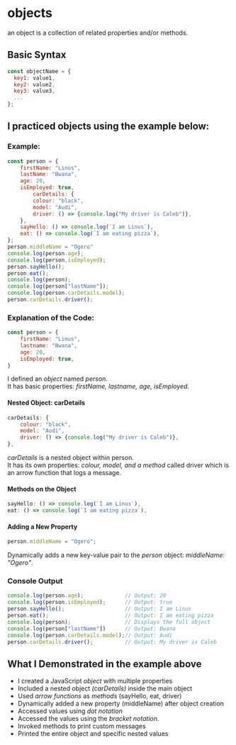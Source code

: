 # objects
an object is a collection of related properties and/or methods.  

## Basic Syntax
```javascript
const objectName = {
  key1: value1,
  key2: value2,
  key3: value3,
  ...
};
```

## I practiced objects using the example below:
### Example:
```javascript
const person = {
    firstName: "Linus",
    lastName: "Bwana",
    age: 20,
    isEmployed: true,
        carDetails: {
        colour: "black",
        model: "Audi",
        driver: () => {console.log("My driver is Caleb")},
    },
    sayHello: () => console.log(`I am Linus`),
    eat: () => console.log(`I am eating pizza`),
};
person.middleName = "Ogero"
console.log(person.age);
console.log(person.isEmployed);
person.sayHello();
person.eat();
console.log(person);
console.log(person["lastName"]);
console.log(person.carDetails.model);
person.carDetails.driver();
```

### Explanation of the Code:
```javascript
const person = {
    firstName: "Linus",
    lastname: "Bwana",
    age: 20,
    isEmployed: true,
}
```
I defined an *object* named *person*.  
It has basic properties: *firstName, lastname, age, isEmployed.*  

#### Nested Object: carDetails
```javascript
carDetails: {
    colour: "black",
    model: "Audi",
    driver: () => {console.log("My driver is Caleb")},
},
```
*carDetails* is a nested object within person.  
It has its own properties: *colour, model, and a method* called driver which is an arrow function that logs a message.  

#### Methods on the Object
```javascript
sayHello: () => console.log(`I am Linus`),
eat: () => console.log(`I am eating pizza`),
```

#### Adding a New Property
```javascript
person.middleName = "Ogero";
```
Dynamically adds a new key-value pair to the *person* object: *middleName: "Ogero"*.

### Console Output
```javascript
console.log(person.age);             // Output: 20
console.log(person.isEmployed);      // Output: true
person.sayHello();                   // Output: I am Linus
person.eat();                        // Output: I am eating pizza
console.log(person);                 // Displays the full object
console.log(person["lastName"])      // Output: Bwana
console.log(person.carDetails.model);// Output: Audi
person.carDetails.driver();          // Output: My driver is Caleb
```

## What I Demonstrated in the example above
- I created a JavaScript *object* with multiple properties  
- Included a nested object *(carDetails)* inside the main object
- Used *arrow functions* as *methods* (sayHello, eat, driver)
- Dynamically added a new property (middleName) after object creation
- Accessed values using *dot notation*
- Accessed the values using the *bracket notation*.
- Invoked methods to print custom messages
- Printed the entire object and specific nested values 